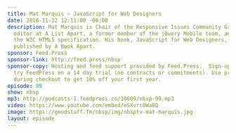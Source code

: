 ```yaml
---
title: Mat Marquis — JavaScript for Web Designers
date: 2016-11-22 12:11:00 -06:00
description: Mat Marquis is Chair of the Responsive Issues Community Group, technical
  editor at A List Apart, a former member of the jQuery Mobile team, and editor of
  the W3C HTML5 specification. His book, JavaScript for Web Designers, was recently
  published by A Book Apart.
sponsor: Feed.Press
sponsor-link: http://feed.press/nbsp
sponsor-copy: Hosting and feed support provided by Feed.Press.  Sign-up today and
  try FeedPress on a 14 day trial (no contracts or commitments). Use promo code *nbsp*
  during checkout to get 10% off your first year.
episode: 99
show: nbsp
mp3: http://podcasts-1.feedpress.co/10609/nbsp-99.mp3
video: https://www.youtube.com/embed/eSXvrc0Wa8Q
image: https://goodstuff.fm/nbsp/img/nbsptv-mat-marquis.jpg
layout: episode
---
```

